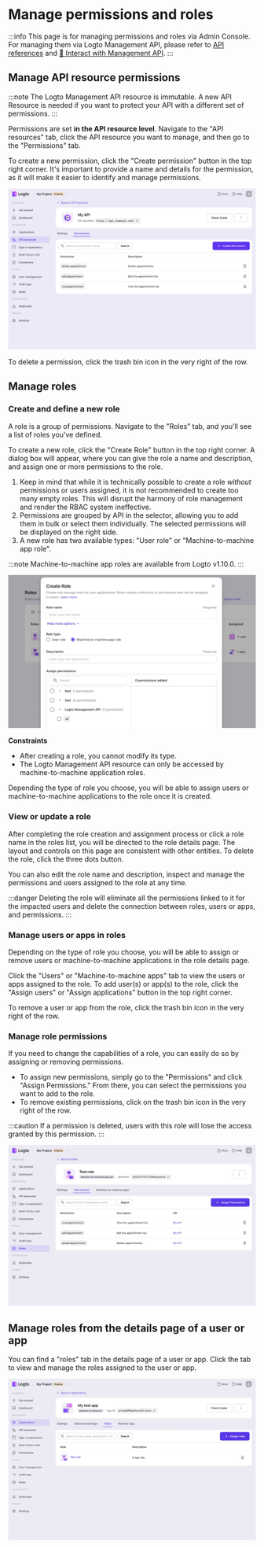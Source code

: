# Manage permissions and roles

:::info
This page is for managing permissions and roles via Admin Console. For managing them via Logto Management API, please refer to [API references](https://openapi.logto.io/) and [🚝 Interact with Management API](../interact-with-management-api/README.md).
:::

## Manage API resource permissions

:::note
The Logto Management API resource is immutable. A new API Resource is needed if you want to protect your API with a different set of permissions.
:::

Permissions are set **in the API resource level**. Navigate to the "API resources" tab, click the API resource you want to manage, and then go to the "Permissions" tab.

To create a new permission, click the "Create permission" button in the top right corner. It's important to provide a name and details for the permission, as it will make it easier to identify and manage permissions.

![Manage permissions](./assets/manage-permissions.webp)

To delete a permission, click the trash bin icon in the very right of the row.

## Manage roles

### Create and define a new role

A role is a group of permissions. Navigate to the "Roles" tab, and you'll see a list of roles you've defined.

To create a new role, click the "Create Role" button in the top right corner. A dialog box will appear, where you can give the role a name and description, and assign one or more permissions to the role.

1. Keep in mind that while it is technically possible to create a role _without_ permissions or users assigned, it is not recommended to create too many empty roles. This will disrupt the harmony of role management and render the RBAC system ineffective.
2. Permissions are grouped by API in the selector, allowing you to add them in bulk or select them individually. The selected permissions will be displayed on the right side.
3. A new role has two available types: "User role" or "Machine-to-machine app role".

:::note
Machine-to-machine app roles are available from Logto v1.10.0.
:::

![Create role](assets/create-role.webp)

**Constraints**

- After creating a role, you cannot modify its type.
- The Logto Management API resource can only be accessed by machine-to-machine application roles.

Depending the type of role you choose, you will be able to assign users or machine-to-machine applications to the role once it is created.

### View or update a role

After completing the role creation and assignment process or click a role name in the roles list, you will be directed to the role details page. The layout and controls on this page are consistent with other entities. To delete the role, click the three dots button.

You can also edit the role name and description, inspect and manage the permissions and users assigned to the role at any time.

:::danger
Deleting the role will eliminate all the permissions linked to it for the impacted users and delete the connection between roles, users or apps, and permissions.
:::

### Manage users or apps in roles

Depending on the type of role you choose, you will be able to assign or remove users or machine-to-machine applications in the role details page.

Click the "Users" or "Machine-to-machine apps" tab to view the users or apps assigned to the role. To add user(s) or app(s) to the role, click the "Assign users" or "Assign applications" button in the top right corner.

To remove a user or app from the role, click the trash bin icon in the very right of the row.

### Manage role permissions

If you need to change the capabilities of a role, you can easily do so by assigning or removing permissions.

- To assign new permissions, simply go to the "Permissions" and click "Assign Permissions." From there, you can select the permissions you want to add to the role.
- To remove existing permissions, click on the trash bin icon in the very right of the row.

:::caution
If a permission is deleted, users with this role will lose the access granted by this permission.
:::

![Manage role permissions](./assets/manage-role-permissions.webp)

## Manage roles from the details page of a user or app

You can find a "roles" tab in the details page of a user or app. Click the tab to view and manage the roles assigned to the user or app.

![Application roles](./assets/app-roles.webp)
